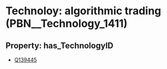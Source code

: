 # Technoloy: __algorithmic trading__ (PBN__Technology_1411)

## Property: has_TechnologyID

* [Q139445](Q139445)

